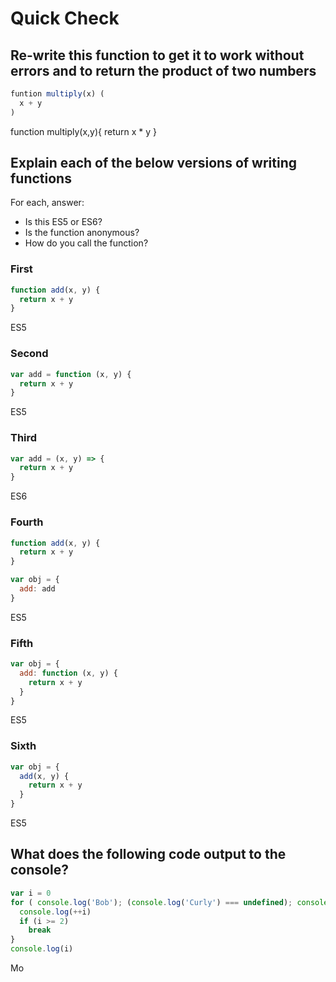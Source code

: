 # Quick Check

## Re-write this function to get it to work without errors and to return the product of two numbers

```js
funtion multiply(x) (
  x + y
)
```

function multiply(x,y){
     return x * y
}

## Explain each of the below versions of writing functions

For each, answer:
- Is this ES5 or ES6?
- Is the function anonymous?
- How do you call the function?

### First

```js
function add(x, y) {
  return x + y
}
```
ES5


### Second

```js
var add = function (x, y) {
  return x + y
}
```
ES5

### Third

```js
var add = (x, y) => {
  return x + y
}
```

ES6

### Fourth

```js
function add(x, y) {
  return x + y
}

var obj = {
  add: add
}
```

ES5

### Fifth

```js
var obj = {
  add: function (x, y) {
    return x + y
  }
}
```

ES5

### Sixth

```js
var obj = {
  add(x, y) {
    return x + y
  }
}
```

ES5

## What does the following code output to the console?

```js
var i = 0
for ( console.log('Bob'); (console.log('Curly') === undefined); console('Mo') ) { 
  console.log(++i)
  if (i >= 2)
    break
}
console.log(i)
```


Mo
